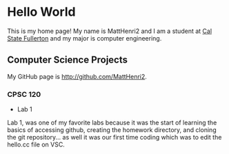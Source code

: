# Hello World

This is my home page! My name is MattHenri2 and I am a student at [Cal State Fullerton](http://www.fullerton.edu/) and my major is computer engineering.

## Computer Science Projects

My GitHub page is http://github.com/MattHenri2.

### CPSC 120

* Lab 1

 Lab 1, was one of my favorite labs because it was the start of learning the basics of accessing github, creating the homework directory, and cloning the git repository... as well it was our first time coding which was to edit the hello.cc file on VSC.
